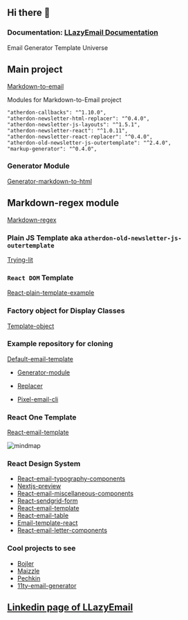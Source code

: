 ## Hi there 👋

### Documentation: [LLazyEmail Documentation](https://llazyemail.github.io/documentation/)

<!--

**Here are some ideas to get you started:**

🙋‍♀️ A short introduction - what is your organization all about?
🌈 Contribution guidelines - how can the community get involved?
👩‍💻 Useful resources - where can the community find your docs? Is there anything else the community should know?
🍿 Fun facts - what does your team eat for breakfast?

-->

Email Generator Template Universe

## Main project

[Markdown-to-email](https://github.com/LLazyEmail/markdown-to-email)

Modules for Markdown-to-Email project

```
"atherdon-callbacks": "^1.10.0",
"atherdon-newsletter-html-replacer": "^0.4.0",
"atherdon-newsletter-js-layouts": "^1.5.1",
"atherdon-newsletter-react": "^1.0.11",
"atherdon-newsletter-react-replacer": "^0.4.0",
"atherdon-old-newsletter-js-outertemplate": "^2.4.0",
"markup-generator": "^0.4.0",
```

### Generator Module

[Generator-markdown-to-html](https://github.com/LLazyEmail/generator-markdown-to-html)

## Markdown-regex module

[Markdown-regex](https://github.com/LLazyEmail/markdown-regex)

### Plain JS Template aka `atherdon-old-newsletter-js-outertemplate`

[Trying-lit](https://github.com/LLazyEmail/_trying-lit)

### `React DOM` Template 

[React-plain-template-example](https://github.com/LLazyEmail/react-plain-template-example)

### Factory object for Display Classes

[Template-object](https://github.com/LLazyEmail/template-object)

### Example repository for cloning

[Default-email-template](https://github.com/LLazyEmail/default-email-template)

- [Generator-module](https://github.com/LLazyEmail/generator-module)

- [Replacer](https://github.com/LLazyEmail/replacer)

- [Pixel-email-cli](https://github.com/LLazyEmail/pixel-email-cli)

### React One Template

[React-email-template](https://github.com/LLazyEmail/react-email-template)

![mindmap](https://github.com/atherdon/markdown-to-email/blob/main/MindMap1.png?raw=true)

### React Design System

- [React-email-typography-components](https://github.com/LLazyEmail/react-email-typography-components)
- [Nextjs-preview](https://github.com/LLazyEmail/nextjs-preview)
- [React-email-miscellaneous-components](https://github.com/LLazyEmail/react-email-miscellaneous-components)
- [React-sendgrid-form](https://github.com/LLazyEmail/react-sendgrid-form)
- [React-email-template](https://github.com/LLazyEmail/react-email-template)
- [React-email-table](https://github.com/LLazyEmail/react-email-table)
- [Email-template-react](https://github.com/LLazyEmail/email-template-react)
- [React-email-letter-components](https://github.com/LLazyEmail/react-email-letter-components)

### Cool projects to see

- [Bojler](https://github.com/Slicejack/bojler)
- [Maizzle](https://github.com/maizzle/maizzle)
- [Pechkin](https://github.com/sglazov/pechkin)
- [11ty-email-generator](https://github.com/5t3ph/11ty-email-generator/blob/main/src/_data/meta.js)




## [Linkedin page of LLazyEmail](https://www.linkedin.com/company/llazyemail/)
